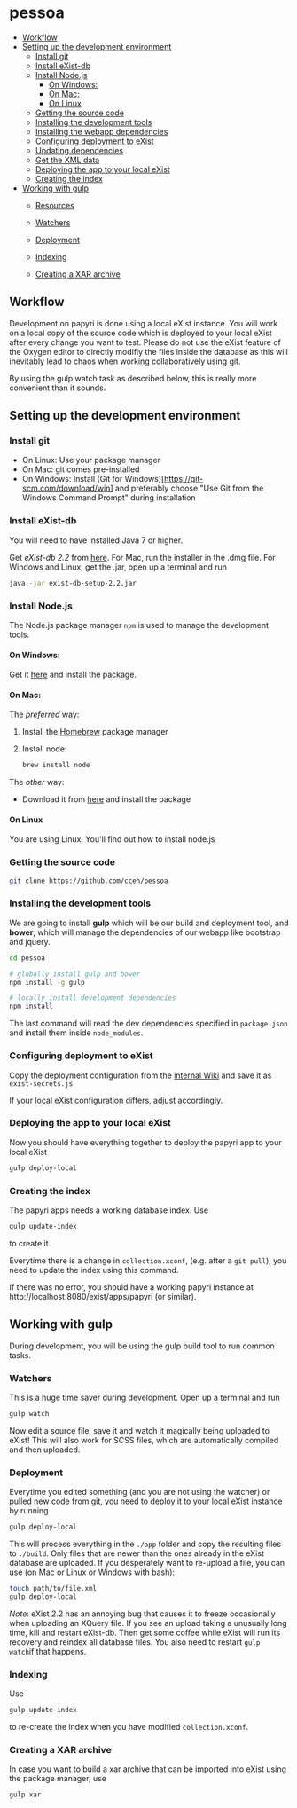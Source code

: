pessoa
======


<!-- MarkdownTOC -->

- [Workflow](#workflow)
- [Setting up the development environment](#setting-up-the-development-environment)
	- [Install git](#install-git)
	- [Install eXist-db](#install-exist-db)
	- [Install Node.js](#install-nodejs)
		- [On Windows:](#on-windows)
		- [On Mac:](#on-mac)
		- [On Linux](#on-linux)
	- [Getting the source code](#getting-the-source-code)
	- [Installing the development tools](#installing-the-development-tools)
	- [Installing the webapp dependencies](#installing-the-webapp-dependencies)
	- [Configuring deployment to eXist](#configuring-deployment-to-exist)
	- [Updating dependencies](#updating-dependencies)
	- [Get the XML data](#get-the-xml-data)
	- [Deploying the app to your local eXist](#deploying-the-app-to-your-local-exist)
	- [Creating the index](#creating-the-index)
- [Working with gulp](#working-with-gulp)
	- [Resources](#resources)

	- [Watchers](#watchers)
	- [Deployment](#deployment)
	- [Indexing](#indexing)
	- [Creating a XAR archive](#creating-a-xar-archive)

<!-- /MarkdownTOC -->


<a name="workflow"></a>
## Workflow

Development on papyri is done using a local eXist instance. You will work on a local copy of the source code 
which is deployed to your local eXist after every change you want to test. Please do not use the eXist
feature of the Oxygen editor to directly modifiy the files inside the database as this will inevitably lead 
to chaos when working collaboratively using git.

By using the gulp watch task as described below, this is really more convenient than it sounds.

<a name="setting-up-the-development-environment"></a>
## Setting up the development environment

<a name="install-git"></a>
### Install git

* On Linux: Use your package manager
* On Mac: git comes pre-installed
* On Windows: Install (Git for Windows)[https://git-scm.com/download/win] and preferably choose "Use Git from the Windows Command Prompt" during installation

<a name="install-exist-db"></a>
### Install eXist-db

You will need to have installed Java 7 or higher.

Get *eXist-db 2.2* from [here](http://exist-db.org/exist/apps/homepage/index.html). For Mac, run the installer in the .dmg file. For Windows and Linux, get the .jar, open up a terminal and run

```sh
java -jar exist-db-setup-2.2.jar
```

<a name="install-nodejs"></a>
### Install Node.js

The Node.js package manager ```npm``` is used to manage the development tools. 

<a name="on-windows"></a>
#### On Windows:

Get it [here](https://nodejs.org/en/) and install the package.

<a name="on-mac"></a>
#### On Mac:

The *preferred* way:

1. Install the [Homebrew](http://brew.sh/) package manager
2. Install node:

	```sh
	brew install node
	```

The *other* way:

* Download it from [here](https://nodejs.org/en/) and install the package

<a name="on-linux"></a>
#### On Linux

You are using Linux. You'll find out how to install node.js


<a name="getting-the-source-code"></a>
### Getting the source code

```sh
git clone https://github.com/cceh/pessoa
```


<a name="installing-the-development-tools"></a>
### Installing the development tools

We are going to install **gulp** which will be our build and deployment tool, and **bower**, which will manage the dependencies of our webapp like bootstrap and jquery.

```sh
cd pessoa

# globally install gulp and bower
npm install -g gulp

# locally install development dependencies
npm install
```

The last command will read the dev dependencies specified in ```package.json``` and install them inside ```node_modules```. 

<a name="installing-the-webapp-dependencies"></a>

### Configuring deployment to eXist

Copy the deployment configuration from the [internal Wiki](https://wiki.uni-koeln.de/cceh/index.php/Pessoa-Projekt) and save it as ```exist-secrets.js```

If your local eXist configuration differs, adjust accordingly.

<a name="updating-dependencies"></a>


<a name="deploying-the-app-to-your-local-exist"></a>
### Deploying the app to your local eXist

Now you should have everything together to deploy the papyri app to your local eXist 

```sh
gulp deploy-local
```

<a name="creating-the-index"></a>
### Creating the index

The papyri apps needs a working database index. Use

```sh
gulp update-index
```

to create it.

Everytime there is a change in ```collection.xconf```, (e.g. after a ```git pull```), you need to update the index using this command.

If there was no error, you should have a working papyri instance at http://localhost:8080/exist/apps/papyri (or similar).


<a name="working-with-gulp"></a>
## Working with gulp

During development, you will be using the gulp build tool to run common tasks.

<a name="watchers"></a>
### Watchers

This is a huge time saver during development. Open up a terminal and run

```sh
gulp watch
```

Now edit a source file, save it and watch it magically being uploaded to eXist! This will also work for SCSS files, which are automatically compiled and then uploaded.

<a name="deployment"></a>
### Deployment

Everytime you edited something (and you are not using the watcher) or pulled new code from git, you need to deploy it to your local eXist instance by running 

```sh
gulp deploy-local
```
This will process everything in the ```./app``` folder and copy the resulting files to ```./build```.
Only files that are newer than the ones already in the eXist database are uploaded. If you desperately want to re-upload a file, you can use (on Mac or Linux or Windows with bash):

```sh
touch path/to/file.xml
gulp deploy-local
```

*Note*: eXist 2.2 has an annoying bug that causes it to freeze occasionally when uploading an XQuery file. If you see an upload taking a unusually long time, kill and restart eXist-db. Then get some coffee while eXist will run its recovery and reindex all database files. You also need to restart ```gulp watch```if that happens.

<a name="indexing"></a>
### Indexing

Use

```sh
gulp update-index
```
to re-create the index when you have modified ```collection.xconf```.

<a name="creating-a-xar-archive"></a>

### Creating a XAR archive

In case you want to build a xar archive that can be imported into eXist using the package manager, use

```sh
gulp xar
```



